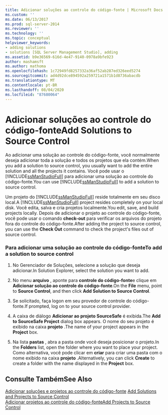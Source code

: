 ```yaml
---
title: Adicionar soluções ao controle do código-fonte | Microsoft Docs
ms.custom: ''
ms.date: 06/13/2017
ms.prod: sql-server-2014
ms.reviewer: ''
ms.technology: ''
ms.topic: conceptual
helpviewer_keywords:
- adding solutions
- solutions [SQL Server Management Studio], adding
ms.assetid: b9e36569-616d-4e47-9140-0978a9bfe923
author: mashamsft
ms.author: mathoma
ms.openlocfilehash: 1c72949fd8257332a36af52ab287ed326eed5274
ms.sourcegitcommit: ad4d92dce894592a259721a1571b1d8736abacdb
ms.translationtype: MT
ms.contentlocale: pt-BR
ms.lasthandoff: 08/04/2020
ms.locfileid: "87680064"
---
```

# <a name="add-solutions-to-source-control"></a><span data-ttu-id="d9521-102">Adicionar soluções ao controle do código-fonte</span><span class="sxs-lookup"><span data-stu-id="d9521-102">Add Solutions to Source Control</span></span>
  <span data-ttu-id="d9521-103">Ao adicionar uma solução ao controle do código-fonte, você normalmente deseja adicionar toda a solução e todos os projetos que ela contém.</span><span class="sxs-lookup"><span data-stu-id="d9521-103">When you add a solution to source control, you usually want to add the entire solution and all the projects it contains.</span></span> <span data-ttu-id="d9521-104">Você pode usar o [!INCLUDE[ssManStudioFull](../includes/ssmanstudiofull-md.md)] para adicionar uma solução ao controle do código-fonte.</span><span class="sxs-lookup"><span data-stu-id="d9521-104">You can use [!INCLUDE[ssManStudioFull](../includes/ssmanstudiofull-md.md)] to add a solution to source control.</span></span>  
  
 <span data-ttu-id="d9521-105">Um projeto do [!INCLUDE[ssManStudioFull](../includes/ssmanstudiofull-md.md)] reside totalmente em seu disco local.</span><span class="sxs-lookup"><span data-stu-id="d9521-105">A [!INCLUDE[ssManStudioFull](../includes/ssmanstudiofull-md.md)] project resides completely on your local disk.</span></span> <span data-ttu-id="d9521-106">Você edita, salva e cria projetos localmente.</span><span class="sxs-lookup"><span data-stu-id="d9521-106">You edit, save, and build projects locally.</span></span> <span data-ttu-id="d9521-107">Depois de adicionar o projeto ao controle do código-fonte, você pode usar o comando **check-out** para verificar os arquivos do projeto fora do controle do código-fonte.</span><span class="sxs-lookup"><span data-stu-id="d9521-107">After adding the project to source control, you can use the **Check Out** command to check the project's files out of source control.</span></span>  
  
### <a name="to-add-a-solution-to-source-control"></a><span data-ttu-id="d9521-108">Para adicionar uma solução ao controle do código-fonte</span><span class="sxs-lookup"><span data-stu-id="d9521-108">To add a solution to source control</span></span>  
  
1.  <span data-ttu-id="d9521-109">No Gerenciador de Soluções, selecione a solução que deseja adicionar.</span><span class="sxs-lookup"><span data-stu-id="d9521-109">In Solution Explorer, select the solution you want to add.</span></span>  
  
2.  <span data-ttu-id="d9521-110">No menu **arquivo** , aponte para **controle do código-fonte**e clique em **Adicionar solução ao controle do código-fonte**.</span><span class="sxs-lookup"><span data-stu-id="d9521-110">On the **File** menu, point to **Source Control**, and then click **Add Solution to Source Control**.</span></span>  
  
3.  <span data-ttu-id="d9521-111">Se solicitado, faça logon em seu provedor de controle do código-fonte.</span><span class="sxs-lookup"><span data-stu-id="d9521-111">If prompted, log on to your source control provider.</span></span>  
  
4.  <span data-ttu-id="d9521-112">A caixa de diálogo **Adicionar ao projeto SourceSafe** é exibida.</span><span class="sxs-lookup"><span data-stu-id="d9521-112">The **Add to SourceSafe Project** dialog box appears.</span></span> <span data-ttu-id="d9521-113">O nome do seu projeto é exibido na caixa **projeto** .</span><span class="sxs-lookup"><span data-stu-id="d9521-113">The name of your project appears in the **Project** box.</span></span>  
  
5.  <span data-ttu-id="d9521-114">Na lista **pastas** , abra a pasta onde você deseja posicionar o projeto.</span><span class="sxs-lookup"><span data-stu-id="d9521-114">In the **Folders** list, open the folder where you want to place your project.</span></span> <span data-ttu-id="d9521-115">Como alternativa, você pode clicar em **criar** para criar uma pasta com o nome exibido na caixa **projeto** .</span><span class="sxs-lookup"><span data-stu-id="d9521-115">Alternatively, you can click **Create** to create a folder with the name displayed in the **Project** box.</span></span>  
  
## <a name="see-also"></a><span data-ttu-id="d9521-116">Consulte Também</span><span class="sxs-lookup"><span data-stu-id="d9521-116">See Also</span></span>  
 <span data-ttu-id="d9521-117">[Adicionar soluções e projetos ao controle do código-fonte](../../2014/database-engine/add-solutions-and-projects-to-source-control.md) </span><span class="sxs-lookup"><span data-stu-id="d9521-117">[Add Solutions and Projects to Source Control](../../2014/database-engine/add-solutions-and-projects-to-source-control.md) </span></span>  
 [<span data-ttu-id="d9521-118">Adicionar projetos ao controle do código-fonte</span><span class="sxs-lookup"><span data-stu-id="d9521-118">Add Projects to Source Control</span></span>](../../2014/database-engine/add-projects-to-source-control.md)  
  
  
